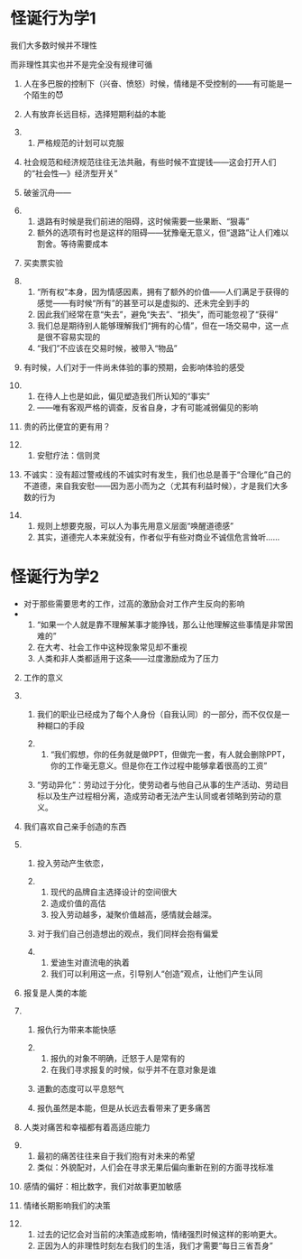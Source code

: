 # 怪诞行为学1

我们大多数时候并不理性

而非理性其实也并不是完全没有规律可循

1. 人在多巴胺的控制下（兴奋、愤怒）时候，情绪是不受控制的——有可能是一个陌生的😈

2. 人有放弃长远目标，选择短期利益的本能

3. 1. 严格规范的计划可以克服

4. 社会规范和经济规范往往无法共融，有些时候不宜提钱——这会打开人们的“社会性—》经济型开关”

5. 破釜沉舟——

6. 1. 退路有时候是我们前进的阻碍，这时候需要一些果断、“狠毒”
   2. 额外的选项有时也是这样的阻碍——犹豫毫无意义，但“退路”让人们难以割舍。等待需要成本

7. 买卖票实验

8. 1. “所有权”本身，因为情感因素，拥有了额外的价值——人们满足于获得的感觉——有时候“所有”的甚至可以是虚拟的、还未完全到手的
   2. 因此我们经常在意“失去”，避免“失去”、“损失”，而可能忽视了“获得”
   3. 我们总是期待别人能够理解我们“拥有的心情”，但在一场交易中，这一点是很不容易实现的
   4. “我们”不应该在交易时候，被带入“物品”

9. 有时候，人们对于一件尚未体验的事的预期，会影响体验的感受

10. 1. 在待人上也是如此，偏见塑造我们所认知的“事实”
    2. ——唯有客观严格的调查，反省自身，才有可能减弱偏见的影响

11. 贵的药比便宜的更有用？

12. 1. 安慰疗法：信则灵

13. 不诚实：没有超过警戒线的不诚实时有发生，我们也总是善于“合理化”自己的不道德，来自我安慰——因为恶小而为之（尤其有利益时候），才是我们大多数的行为

14. 1. 规则上想要克服，可以人为事先用意义层面“唤醒道德感”
    2. 其实，道德完人本来就没有，作者似乎有些对商业不诚信危言耸听……





# 怪诞行为学2

- 对于那些需要思考的工作，过高的激励会对工作产生反向的影响
- 1. “如果一个人就是靠不理解某事才能挣钱，那么让他理解这些事情是非常困难的”
  2. 在大考、社会工作中这种现象常见却不重视
  3. 人类和非人类都适用于这条——过度激励成为了压力

2. 工作的意义

3. 1. 我们的职业已经成为了每个人身份（自我认同）的一部分，而不仅仅是一种糊口的手段

   2. 1. “我们假想，你的任务就是做PPT，但做完一套，有人就会删除PPT，你的工作毫无意义。但是你在工作过程中能够拿着很高的工资”

   3. “劳动异化”：劳动过于分化，使劳动者与他自己从事的生产活动、劳动目标以及生产过程相分离，造成劳动者无法产生认同或者领略到劳动的意义。

4. 我们喜欢自己亲手创造的东西

5. 1. 投入劳动产生依恋，

   2. 1. 现代的品牌自主选择设计的空间很大
      2. 造成价值的高估
      3. 投入劳动越多，凝聚价值越高，感情就会越深。

   3. 对于我们自己创造想出的观点，我们同样会抱有偏爱

   4. 1. 爱迪生对直流电的执着
      2. 我们可以利用这一点，引导别人“创造”观点，让他们产生认同

6. 报复是人类的本能

7. 1. 报仇行为带来本能快感

   2. 1. 报仇的对象不明确，迁怒于人是常有的
      2. 在我们寻求报复的时候，似乎并不在意对象是谁

   3. 道歉的态度可以平息怒气

   4. 报仇虽然是本能，但是从长远去看带来了更多痛苦

8. 人类对痛苦和幸福都有着高适应能力

9. 1. 最初的痛苦往往来自于我们抱有对未来的希望
   2. 类似：外貌配对，人们会在寻求无果后偏向重新在别的方面寻找标准

10. 感情的偏好：相比数字，我们对故事更加敏感

11. 情绪长期影响我们的决策

12. 1. 过去的记忆会对当前的决策造成影响，情绪强烈时候这样的影响更大。
    2. 正因为人的非理性时刻左右我们的生活，我们才需要“每日三省吾身”